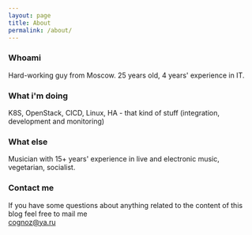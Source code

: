 ```yaml
---
layout: page
title: About
permalink: /about/
---
```


### Whoami
Hard-working guy from Moscow. 25 years old, 4 years' experience in IT.  
### What i'm doing    
K8S, OpenStack, CICD, Linux, HA - that kind of stuff (integration, development and monitoring)  
### What else    
Musician with 15+ years' experience in live and electronic music, vegetarian, socialist.   
### Contact me  
If you have some questions about anything related to the content of this blog feel free to mail me     
[cognoz@ya.ru](mailto:cognoz@ya.ru)
